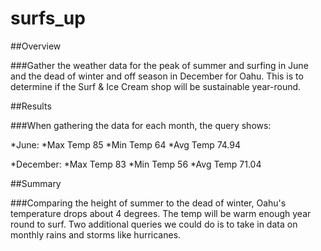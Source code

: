 # surfs_up

##Overview

###Gather the weather data for the peak of summer and surfing in June and the dead of winter and off season in December for Oahu. This is to determine if the Surf & Ice Cream shop will be sustainable year-round.

##Results

###When gathering the data for each month, the query shows:

*June:
  *Max Temp 85
  *Min Temp 64
  *Avg Temp 74.94
  
 
*December:
  *Max Temp 83
  *Min Temp 56
  *Avg Temp 71.04
  
##Summary

###Comparing the height of summer to the dead of winter, Oahu's temperature drops about 4 degrees. The temp will be warm enough year round to surf. Two additional queries we could do is to take in data on monthly rains and storms like hurricanes.
